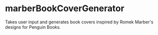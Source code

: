 # marberBookCoverGenerator
Takes user input and generates book covers inspired by Romek Marber's designs for Penguin Books.
